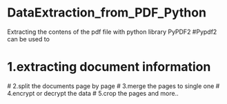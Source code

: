 # DataExtraction_from_PDF_Python
Extracting the contens of the pdf file with python library PyPDF2 
#Pypdf2 can be used to 
<h1>1.extracting document information</h1>
# 2.split the documents page by page
# 3.merge the pages to single one
# 4.encrypt or decrypt the data
# 5.crop the pages and more..
